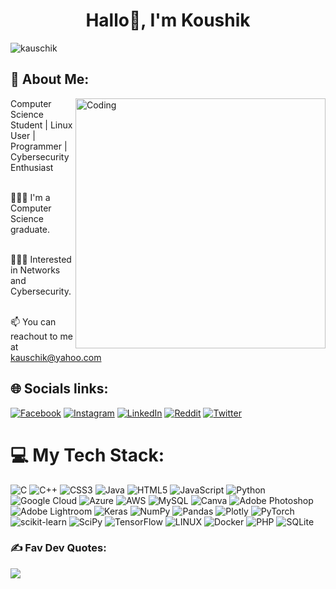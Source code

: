 <h1 align="center">Hallo👋, I'm Koushik</h1>


<p align="left"> <img src="https://komarev.com/ghpvc/?username=kauschik&label=Profile%20views&color=0e75b6&style=flat" alt="kauschik" /> </p>

##  💫 About Me:


<img align="right" alt="Coding" width="400" src="https://raw.githubusercontent.com/TheDudeThatCode/TheDudeThatCode/master/Assets/Developer.gif">


Computer Science Student | Linux User | Programmer | Cybersecurity Enthusiast<br><br>

👨🏻‍🎓 I'm a Computer Science graduate.<br><br>

👨🏻‍💻 Interested in Networks and Cybersecurity.<br><br>

📫 You can reachout to me at kauschik@yahoo.com 




## 🌐 Socials links:
[![Facebook](https://img.shields.io/badge/Facebook-%231877F2.svg?logo=Facebook&logoColor=white)](https://facebook.com/kauschik) [![Instagram](https://img.shields.io/badge/Instagram-%23E4405F.svg?logo=Instagram&logoColor=white)](https://instagram.com/kauschik) [![LinkedIn](https://img.shields.io/badge/LinkedIn-%230077B5.svg?logo=linkedin&logoColor=white)](https://linkedin.com/in/kauschik) [![Reddit](https://img.shields.io/badge/Reddit-%23FF4500.svg?logo=Reddit&logoColor=white)](https://reddit.com/user/kauschik) [![Twitter](https://img.shields.io/badge/Twitter-%231DA1F2.svg?logo=Twitter&logoColor=white)](https://twitter.com/kauschik_narra) 

# 💻 My Tech Stack:
![C](https://img.shields.io/badge/c-%2300599C.svg?style=flat&logo=c&logoColor=white) ![C++](https://img.shields.io/badge/c++-%2300599C.svg?style=flat&logo=c%2B%2B&logoColor=white) ![CSS3](https://img.shields.io/badge/css3-%231572B6.svg?style=flat&logo=css3&logoColor=white) ![Java](https://img.shields.io/badge/java-%23ED8B00.svg?style=flat&logo=java&logoColor=white) ![HTML5](https://img.shields.io/badge/html5-%23E34F26.svg?style=flat&logo=html5&logoColor=white) ![JavaScript](https://img.shields.io/badge/javascript-%23323330.svg?style=flat&logo=javascript&logoColor=%23F7DF1E) ![Python](https://img.shields.io/badge/python-3670A0?style=flat&logo=python&logoColor=ffdd54) ![Google Cloud](https://img.shields.io/badge/Google%20Cloud-%234285F4.svg?style=flat&logo=google-cloud&logoColor=white) ![Azure](https://img.shields.io/badge/azure-%230072C6.svg?style=flat&logo=azure-devops&logoColor=white) ![AWS](https://img.shields.io/badge/AWS-%23FF9900.svg?style=flat&logo=amazon-aws&logoColor=white) ![MySQL](https://img.shields.io/badge/mysql-%2300f.svg?style=flat&logo=mysql&logoColor=white) ![Canva](https://img.shields.io/badge/Canva-%2300C4CC.svg?style=flat&logo=Canva&logoColor=white) ![Adobe Photoshop](https://img.shields.io/badge/adobephotoshop-%2331A8FF.svg?style=flat&logo=adobephotoshop&logoColor=white) ![Adobe Lightroom](https://img.shields.io/badge/Adobe%20Lightroom-31A8FF.svg?style=flat&logo=Adobe%20Lightroom&logoColor=white) ![Keras](https://img.shields.io/badge/Keras-%23D00000.svg?style=flat&logo=Keras&logoColor=white) ![NumPy](https://img.shields.io/badge/numpy-%23013243.svg?style=flat&logo=numpy&logoColor=white) ![Pandas](https://img.shields.io/badge/pandas-%23150458.svg?style=flat&logo=pandas&logoColor=white) ![Plotly](https://img.shields.io/badge/Plotly-%233F4F75.svg?style=flat&logo=plotly&logoColor=white) ![PyTorch](https://img.shields.io/badge/PyTorch-%23EE4C2C.svg?style=flat&logo=PyTorch&logoColor=white) ![scikit-learn](https://img.shields.io/badge/scikit--learn-%23F7931E.svg?style=flat&logo=scikit-learn&logoColor=white) ![SciPy](https://img.shields.io/badge/SciPy-%230C55A5.svg?style=flat&logo=scipy&logoColor=%white) ![TensorFlow](https://img.shields.io/badge/TensorFlow-%23FF6F00.svg?style=flat&logo=TensorFlow&logoColor=white) ![LINUX](https://img.shields.io/badge/Linux-FCC624?style=flat&logo=linux&logoColor=black) ![Docker](https://img.shields.io/badge/docker-%230db7ed.svg?style=flat&logo=docker&logoColor=white) ![PHP](https://img.shields.io/badge/php-%23777BB4.svg?style=flat&logo=php&logoColor=white) ![SQLite](https://img.shields.io/badge/sqlite-%2307405e.svg?style=flat&logo=sqlite&logoColor=white)



### ✍️ Fav Dev Quotes:
![](https://quotes-github-readme.vercel.app/api?type=horizontal&theme=dark)

